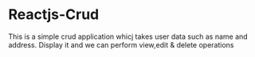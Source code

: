 # Reactjs-Crud
This is a simple crud application whicj takes user data such as name and address.
Display it and we can perform view,edit & delete operations
